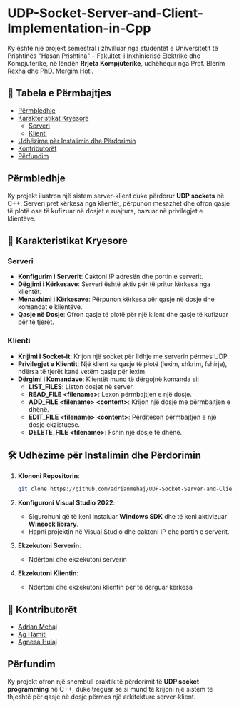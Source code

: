# UDP-Socket-Server-and-Client-Implementation-in-Cpp

Ky është një projekt semestral i zhvilluar nga studentët e Universitetit të Prishtinës "Hasan Prishtina" – Fakulteti i Inxhinierisë Elektrike dhe Kompjuterike, në lëndën **Rrjeta Kompjuterike**, udhëhequr nga Prof. Blerim Rexha dhe PhD. Mergim Hoti.

## 📑 Tabela e Përmbajtjes
- [Përmbledhje](#përmbledhje)
- [Karakteristikat Kryesore](#🚀-karakteristikat-kryesore)
  - [Serveri](#serveri)
  - [Klienti](#klienti)
- [Udhëzime për Instalimin dhe Përdorimin](#🛠️-udhëzime-për-instalimin-dhe-përdorimin)
- [Kontributorët](#👥-kontributorët)
- [Përfundim](#përfundim)

## Përmbledhje
Ky projekt ilustron një sistem server-klient duke përdorur **UDP sockets** në C++. Serveri pret kërkesa nga klientët, përpunon mesazhet dhe ofron qasje të plotë ose të kufizuar në dosjet e ruajtura, bazuar në privilegjet e klientëve.

## 🚀 Karakteristikat Kryesore

### Serveri
- **Konfigurim i Serverit**: Caktoni IP adresën dhe portin e serverit.
- **Dëgjimi i Kërkesave**: Serveri është aktiv për të pritur kërkesa nga klientët.
- **Menaxhimi i Kërkesave**: Përpunon kërkesa për qasje në dosje dhe komandat e klientëve.
- **Qasje në Dosje**: Ofron qasje të plotë për një klient dhe qasje të kufizuar për të tjerët.

### Klienti
- **Krijimi i Socket-it**: Krijon një socket për lidhje me serverin përmes UDP.
- **Privilegjet e Klientit**: Një klient ka qasje të plotë (lexim, shkrim, fshirje), ndërsa të tjerët kanë vetëm qasje për lexim.
- **Dërgimi i Komandave**: Klientët mund të dërgojnë komanda si:
  - **LIST_FILES**: Liston dosjet në server.
  - **READ_FILE \<filename\>**: Lexon përmbajtjen e një dosje.
  - **ADD_FILE \<filename\> \<content\>**: Krijon një dosje me përmbajtjen e dhënë.
  - **EDIT_FILE \<filename\> \<content\>**: Përditëson përmbajtjen e një dosje ekzistuese.
  - **DELETE_FILE \<filename\>**: Fshin një dosje të dhënë.

## 🛠️ Udhëzime për Instalimin dhe Përdorimin

1. **Klononi Repositorin**:
   ```bash
   git clone https://github.com/adrianmehaj/UDP-Socket-Server-and-Client-Implementation-in-Cpp
   ```

2. **Konfiguroni Visual Studio 2022**:
   - Sigurohuni që të keni instaluar **Windows SDK** dhe të keni aktivizuar **Winsock library**.
   - Hapni projektin në Visual Studio dhe caktoni IP dhe portin e serverit.

3. **Ekzekutoni Serverin**:
   - Ndërtoni dhe ekzekutoni serverin

4. **Ekzekutoni Klientin**:
   - Ndërtoni dhe ekzekutoni klientin për të dërguar kërkesa


## 👥 Kontributorët

- [Adrian Mehaj](https://github.com/adrianmehaj)
- [Ag Hamiti](https://github.com/aghamiti)
- [Agnesa Hulaj](https://github.com/AgnesaHulaj2)


## Përfundim
Ky projekt ofron një shembull praktik të përdorimit të **UDP socket programming** në C++, duke treguar se si mund të krijoni një sistem të thjeshtë për qasje në dosje përmes një arkitekture server-klient.
